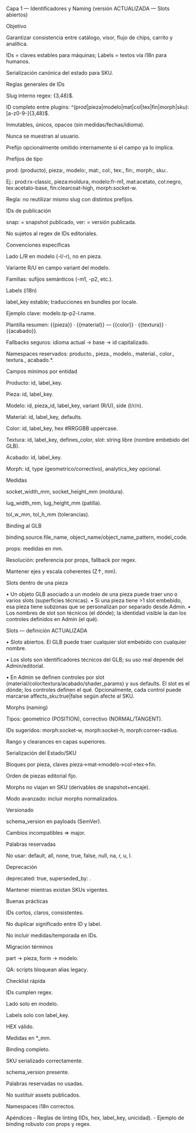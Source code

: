 Capa 1 — Identificadores y Naming (versión ACTUALIZADA — Slots abiertos)

Objetivo

Garantizar consistencia entre catálogo, visor, flujo de chips, carrito y analítica.

IDs = claves estables para máquinas; Labels = textos vía i18n para humanos.

Serialización canónica del estado para SKU.

Reglas generales de IDs

Slug interno regex: {3,48}$.

ID completo entre plugins: ^(prod|pieza|modelo|mat|col|tex|fin|morph|sku):\[a-z0-9-]{3,48}$.

Inmutables, únicos, opacos (sin medidas/fechas/idioma).

Nunca se muestran al usuario.

Prefijo opcionalmente omitido internamente si el campo ya lo implica.

Prefijos de tipo

prod: (producto), pieza:, modelo:, mat:, col:, tex:, fin:, morph:, sku:.

Ej.: prod:rx-classic, pieza:moldura, modelo:fr-m1, mat:acetato, col:negro, tex:acetato-base, fin:clearcoat-high, morph:socket-w.

Regla: no reutilizar mismo slug con distintos prefijos.

IDs de publicación

snap: = snapshot publicado, ver: = versión publicada.

No sujetos al regex de IDs editoriales.

Convenciones específicas

Lado L/R en modelo (-l/-r), no en pieza.

Variante R/U en campo variant del modelo.

Familias: sufijos semánticos (-m1, -p2, etc.).

Labels (i18n)

label\_key estable; traducciones en bundles por locale.

Ejemplo clave: modelo.tp-p2-l.name.

Plantilla resumen: {{pieza}} · {{material}} — {{color}} · {{textura}} · {{acabado}}.

Fallbacks seguros: idioma actual → base → id capitalizado.

Namespaces reservados: producto., pieza., modelo., material., color., textura., acabado.\*.

Campos mínimos por entidad

Producto: id, label\_key.

Pieza: id, label\_key.

Modelo: id, pieza\_id, label\_key, variant (R/U), side (l/r/n).

Material: id, label\_key, defaults.

Color: id, label\_key, hex #RRGGBB uppercase.

Textura: id, label\_key, defines\_color, slot: string libre (nombre embebido del GLB).

Acabado: id, label\_key.

Morph: id, type (geometrico/correctivo), analytics\_key opcional.

Medidas

socket\_width\_mm, socket\_height\_mm (moldura).

lug\_width\_mm, lug\_height\_mm (patilla).

tol\_w\_mm, tol\_h\_mm (tolerancias).

Binding al GLB

binding.source.file\_name, object\_name/object\_name\_pattern, model\_code.

props: medidas en mm.

Resolución: preferencia por props, fallback por regex.

Mantener ejes y escala coherentes (Z↑, mm).

Slots dentro de una pieza

• Un objeto GLB asociado a un modelo de una pieza puede traer uno o varios slots (superficies técnicas). • Si una pieza tiene >1 slot embebido, esa pieza tiene subzonas que se personalizan por separado desde Admin. • Los nombres de slot son técnicos (el dónde); la identidad visible la dan los controles definidos en Admin (el qué).

Slots — definición ACTUALIZADA

• Slots abiertos. El GLB puede traer cualquier slot embebido con cualquier nombre.

• Los slots son identificadores técnicos del GLB; su uso real depende del Admin/editorial.

• En Admin se definen controles por slot (material/color/textura/acabado/shader\_params) y sus defaults. El slot es el dónde; los controles definen el qué. Opcionalmente, cada control puede marcarse affects\_sku:true|false según afecte al SKU.

Morphs (naming)

Tipos: geometrico (POSITION), correctivo (NORMAL/TANGENT).

IDs sugeridos: morph:socket-w, morph:socket-h, morph:corner-radius.

Rango y clearances en capas superiores.

Serialización del Estado/SKU

Bloques por pieza, claves pieza→mat→modelo→col→tex→fin.

Orden de piezas editorial fijo.

Morphs no viajan en SKU (derivables de snapshot+encaje).

Modo avanzado: incluir morphs normalizados.

Versionado

schema\_version en payloads (SemVer).

Cambios incompatibles ⇒ major.

Palabras reservadas

No usar: default, all, none, true, false, null, na, r, u, l.

Deprecación

deprecated: true, superseded\_by: .

Mantener mientras existan SKUs vigentes.

Buenas prácticas

IDs cortos, claros, consistentes.

No duplicar significado entre ID y label.

No incluir medidas/temporada en IDs.

Migración términos

part → pieza, form → modelo.

QA: scripts bloquean alias legacy.

Checklist rápida

IDs cumplen regex.

Lado solo en modelo.

Labels solo con label\_key.

HEX válido.

Medidas en \*\_mm.

Binding completo.

SKU serializado correctamente.

schema\_version presente.

Palabras reservadas no usadas.

No sustituir assets publicados.

Namespaces i18n correctos.

Apéndices - Reglas de linting (IDs, hex, label\_key, unicidad). - Ejemplo de binding robusto con props y regex.

